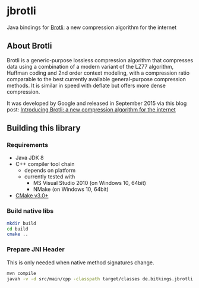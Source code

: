 
jbrotli
=========================================

Java bindings for [Brotli](https://github.com/google/brotli.git): a new compression algorithm for the internet

## About Brotli

Brotli is a generic-purpose lossless compression algorithm that compresses data using a combination of a modern variant of the LZ77 algorithm,
Huffman coding and 2nd order context modeling, with a compression ratio comparable to the best currently available general-purpose compression methods.
It is similar in speed with deflate but offers more dense compression.

It was developed by Google and released in September 2015 via this blog post:
[Introducing Brotli: a new compression algorithm for the internet](http://google-opensource.blogspot.de/2015/09/introducing-brotli-new-compression.html)

## Building this library

### Requirements

* Java JDK 8
* C++ compiler tool chain
   * depends on platform
   * currently tested with
      * MS Visual Studio 2010 (on Windows 10, 64bit)
      * NMake (on Windows 10, 64bit)
* [CMake v3.0+](https://cmake.org/)

### Build native libs

```bash
mkdir build
cd build
cmake ..
```

### Prepare JNI Header

This is only needed when native method signatures change.

```bash
mvn compile
javah -v -d src/main/cpp -classpath target/classes de.bitkings.jbrotli.BrotliCompressor
```

